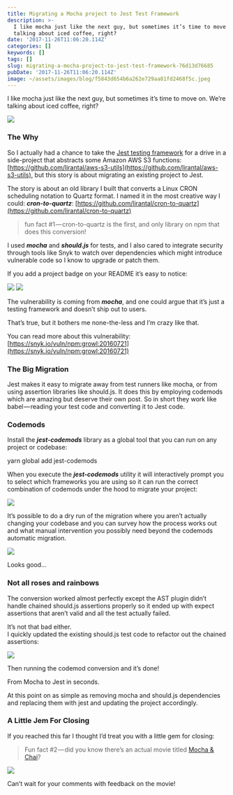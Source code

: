 ```yaml
---
title: Migrating a Mocha project to Jest Test Framework
description: >-
  I like mocha just like the next guy, but sometimes it’s time to move on. We’re
  talking about iced coffee, right?
date: '2017-11-26T11:06:20.114Z'
categories: []
keywords: []
tags: []
slug: migrating-a-mocha-project-to-jest-test-framework-76d13d76685
pubDate: '2017-11-26T11:06:20.114Z'
image: ~/assets/images/blog/f5843d654b6a262e729aa81fd2468f5c.jpeg
---
```


I like mocha just like the next guy, but sometimes it’s time to move on. We’re talking about iced coffee, right?

![](/images/blog/1__ojE2ZDk9__s3QqPDOp9WcWQ.jpeg)

### The Why

So I actually had a chance to take the [Jest testing framework](https://facebook.github.io/jest/) for a drive in a side-project that abstracts some Amazon AWS S3 functions: [https://github.com/lirantal/aws-s3-utils](https://github.com/lirantal/aws-s3-utils), but this story is about migrating an existing project to Jest.

The story is about an old library I built that converts a Linux CRON scheduling notation to Quartz format. I named it in the most creative way I could: **_cron-to-quartz_**: [https://github.com/lirantal/cron-to-quartz](https://github.com/lirantal/cron-to-quartz)

> fun fact #1 — cron-to-quartz is the first, and only library on npm that does this conversion!

I used **_mocha_** and **_should.js_** for tests, and I also cared to integrate security through tools like Snyk to watch over dependencies which might introduce vulnerable code so I know to upgrade or patch them.

If you add a project badge on your README it’s easy to notice:

![](/images/blog/0__D__mXtUYNkcOKLzU4.png)
![](/images/blog/1__cNa4S35vq10aUAascdxH0g.png)

The vulnerability is coming from **_mocha_**, and one could argue that it’s just a testing framework and doesn’t ship out to users.

That’s true, but it bothers me none-the-less and I’m crazy like that.

You can read more about this vulnerability: [https://snyk.io/vuln/npm:growl:20160721](https://snyk.io/vuln/npm:growl:20160721)

### The Big Migration

Jest makes it easy to migrate away from test runners like mocha, or from using assertion libraries like should.js. It does this by employing codemods which are amazing but deserve their own post. So in short they work like babel — reading your test code and converting it to Jest code.

### Codemods

Install the **_jest-codemods_** library as a global tool that you can run on any project or codebase:

yarn global add jest-codemods

When you execute the **_jest-codemods_** utility it will interactively prompt you to select which frameworks you are using so it can run the correct combination of codemods under the hood to migrate your project:

![](/images/blog/0__DW7azXDE8JV5dB8l.png)

It’s possible to do a dry run of the migration where you aren’t actually changing your codebase and you can survey how the process works out and what manual intervention you possibly need beyond the codemods automatic migration.

![](/images/blog/0__8AIbjaCNApvPs30H.png)

Looks good…

### Not all roses and rainbows

The conversion worked almost perfectly except the AST plugin didn’t handle chained should.js assertions properly so it ended up with expect assertions that aren’t valid and all the test actually failed.

It’s not that bad either.  
I quickly updated the existing should.js test code to refactor out the chained assertions:

![](/images/blog/1__mzjzyugpLQyZCumJluUeig.png)

Then running the codemod conversion and it’s done!

From Mocha to Jest in seconds.

At this point on as simple as removing mocha and should.js dependencies and replacing them with jest and updating the project accordingly.

### A Little Jem For Closing

If you reached this far I thought I’d treat you with a little gem for closing:

> Fun fact #2 — did you know there’s an actual movie titled [Mocha & Chai](http://www.imdb.com/title/tt3231264/?ref_=fn_tt_tt_5)?

![](/images/blog/0__YIwVq4dlLk7rgHp9.png)

Can’t wait for your comments with feedback on the movie!